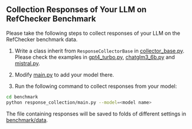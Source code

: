 ## Collection Responses of Your LLM on RefChecker Benchmark

Please take the following steps to collect responses of your LLM on the RefChecker benchmark data.

1. Write a class inherit from `ResponseCollectorBase` in [collector_base.py](collector_base.py). Please check the examples in [gpt4_turbo.py](gpt4_turbo.py), [chatglm3_6b.py](chatglm3_6b.py) and [mistral.py](mistral.py).


2. Modify [main.py](main.py) to add your model there.

3. Run the following command to collect responses from your model:

```bash
cd benchmark
python response_collection/main.py --model=<model name>
```

The file containing responses will be saved to folds of different settings in [benchmark/data](../../benchmark/data/).